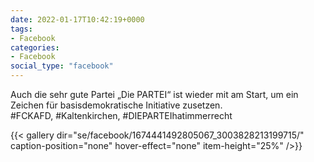 ```yaml
---
date: 2022-01-17T10:42:19+0000
tags:
- Facebook
categories:
- Facebook
social_type: "facebook"
---
```


Auch die sehr gute Partei „Die PARTEI“ ist wieder mit am Start, um ein Zeichen für basisdemokratische Initiative zusetzen.  
#FCKAFD, #Kaltenkirchen, #DIEPARTEIhatimmerrecht


{{< gallery dir="se/facebook/1674441492805067_3003828213199715/" caption-position="none" hover-effect="none" item-height="25%" />}}

